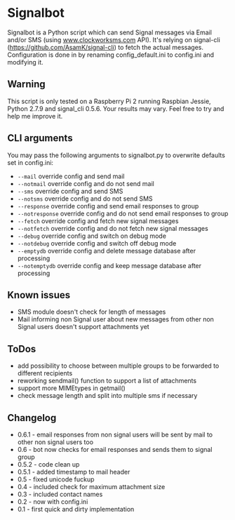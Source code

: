 # Signalbot

Signalbot is a Python script which can send Signal messages via Email and/or SMS (using www.clockworksms.com API). It's relying on signal-cli (https://github.com/AsamK/signal-cli) to fetch the actual messages. Configuration is done in by renaming config_default.ini to config.ini and modifying it.

## Warning

This script is only tested on a Raspberry Pi 2 running Raspbian Jessie, Python 2.7.9 and signal_cli 0.5.6. Your results may vary. Feel free to try and help me improve it.

## CLI arguments

You may pass the following arguments to signalbot.py to overwrite defaults set in config.ini:

- `--mail` override config and send mail
- `--notmail` override config and do not send mail
- `--sms` override config and send SMS
- `--notsms` override config and do not send SMS
- `--response` override config and send email responses to group
- `--notresponse` override config and do not send email responses to group
- `--fetch` override config and fetch new signal messages
- `--notfetch` override config and do not fetch new signal messages
- `--debug` override config and switch on debug mode
- `--notdebug` override config and switch off debug mode
- `--emptydb` override config and delete message database after processing
- `--notemptydb` override config and keep message database after processing

## Known issues

- SMS module doesn't check for length of messages
- Mail informing non Signal user about new messages from other non Signal users doesn't support attachments yet

## ToDos

- add possibility to choose between multiple groups to be forwarded to different recipients
- reworking sendmail() function to support a list of attachments
- support more MIMEtypes in getmail()
- check message length and split into multiple sms if necessary

## Changelog

- 0.6.1 - email responses from non signal users will be sent by mail to other non signal users too
- 0.6   - bot now checks for email responses and sends them to signal group
- 0.5.2 - code clean up
- 0.5.1 - added timestamp to mail header
- 0.5   - fixed unicode fuckup
- 0.4   - included check for maximum attachment size
- 0.3   - included contact names
- 0.2   - now with config.ini
- 0.1   - first quick and dirty implementation
